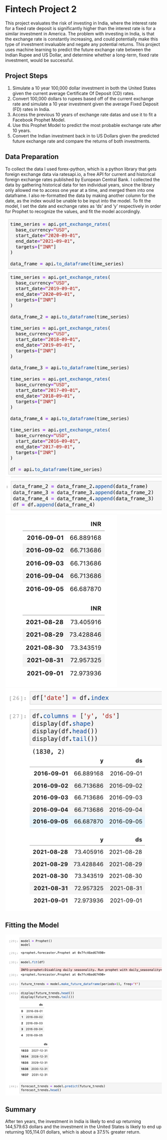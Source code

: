 # Fintech Project 2

This project evaluates the risk of investing in India, where the interest rate for a fixed rate deposit is significantly higher than the interest rate is for a similar investment in America. The problem with investing in India, is that the exchange rate is constantly increasing, and could potentially make this type of investment invaluable and negate any potential returns. This project uses machine learning to predict the future exchange rate between the Indian Rupee and US Dollar, and determine whether a long-term, fixed rate investment, would be successful.

## Project Steps

1. Simulate a 10 year 100,000 dollar investment in both the United States given the current average Certificate Of Deposit (CD) rates.
2. Convert 100,000 dollars to rupees based off of the current exchange rate and simulate a 10 year investment given the average Fixed Deposit (FD) rates in India.
3. Access the previous 10 years of exchange rate datas and use it to fit a Facebook Prophet Model.
4. Use this Prophet Model to predict the most probable exchange rate after 10 years.
5. Convert the Indian investment back in to US Dollars given the predicted future exchange rate and compare the returns of both investments.

## Data Preparation

To collect the data I used forex-python, which is a python library that gets foreign exchange data via ratesapi.io, a free API for current and historical foreign exchange rates published by European Central Bank. I collected the data by gathering historical data for ten individual years, since the library only allowed me to access one year at a time, and merged them into one dataframe. I also re-formatted the data by making another column for the date, as the index would be unable to be input into the model. To fit the model, I set the date and exchange rates as ‘ds’ and ‘y’ respectively in order for Prophet to recognize the values, and fit the model accordingly.

<img src="images/img1.png" >

<img src="images/img2.png" >

<img src="images/img3.png" >

<img src="images/img4.png" >

## Fitting the Model 

<img src="images/img5.png" >

## Summary

After ten years, the investment in India is likely to end up returning 144,579.63 dollars and the investment in the United States is likely to end up returning 105,114.01 dollars, which is about a 37.5% greater return.




